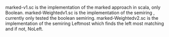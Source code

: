 marked-v1.sc is the implementation of the marked approach in scala, only Boolean.
marked-Weightedv1.sc is the implementation of the semiring , currently only tested the boolean semiring.
marked-Weightedv2.sc is the implementation of the semiring Leftmost which finds the left most matching and if not, NoLeft.
